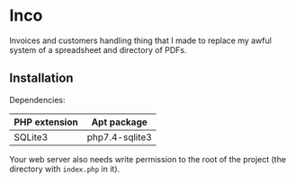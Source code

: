 # Inco

Invoices and customers handling thing that I made to replace my awful system of a spreadsheet and directory of PDFs.

## Installation

Dependencies:

| PHP extension | Apt package    |
| ------------- | -------------- |
| SQLite3       | php7.4-sqlite3 |

Your web server also needs write permission to the root of the project (the directory with `index.php` in it).
